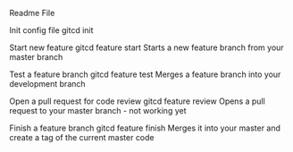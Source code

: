 Readme File

Init config file
gitcd init

Start new feature
gitcd feature start <branchname>
Starts a new feature branch from your master branch

Test a feature branch
gitcd feature test <branchname>
Merges a feature branch into your development branch

Open a pull request for code review
gitcd feature review <branchname>
Opens a pull request to your master branch - not working yet

Finish a feature branch
gitcd feature finish <branchname>
Merges it into your master and create a tag of the current master code
